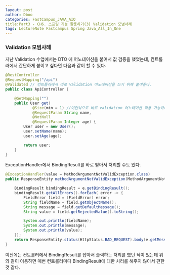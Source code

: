 ```yaml
---
layout: post
author: Dboo
categories: FastCampus_JAVA_AIO
title:Part3 - CH6. 스프링 기능 활용하기(3) Validation 모범사례
tags: LectureNote Fastcampus Spring Java_All_In_One
---
```


### Validation 모범사례

지난 Validation 수업에서는 DTO 에 어노테이션을 붙여서 값 검증을 했었는데, 컨트롤러에서 간단하게 붙이고
싶다면 다음과 같이 할 수 있다.

~~~java
@RestController
@RequestMapping("/api")
@Validated // 컨트롤러에서 바로 Validation 어노테이션을 쓰기 위해 붙여준다.
public class ApiController {

    @GetMapping("")
    public User get(
            @Size(min = 1) //이런식으로 바로 validation 어노테이션 적용 가능하다.
            @RequestParam String name,
            @NotNull
            @RequestParam Integer age) {
        User user = new User();
        user.setName(name);
        user.setAge(age);

        return user;
    }
}
~~~

ExceptionHandler에서 BindingResult를 바로 받아서 처리할 수도 있다.

~~~java
@ExceptionHandler(value = MethodArgumentNotValidException.class)
public ResponseEntity methodArgumentNotValidException(MethodArgumentNotValidException e){

    BindingResult bindingResult = e.getBindingResult();
    bindingResult.getAllErrors().forEach( error -> {
        FieldError field = (FieldError) error;
        String fieldName = field.getObjectName();
        String message = field.getDefaultMessage();
        String value = field.getRejectedValue().toString();

        System.out.println(fieldName);
        System.out.println(message);
        System.out.println(value);
    });
    return ResponseEntity.status(HttpStatus.BAD_REQUEST).body(e.getMessage());
}
~~~

이전에는 컨트롤러에서 BindingResult를 잡아서 출력하는 처리를 했던 적이 있는데 위와 같이 이용하면 매번
컨트롤러마다 BindingResult에 대한 처리를 해주지 않아서 편한 것 같다.
